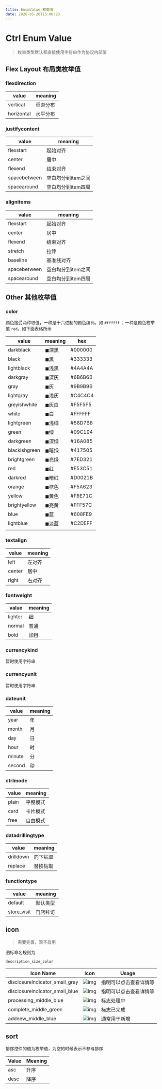 ```yaml
---
title: EnumValue 枚举值
date: 2020-05-20T15:06:23
---
```


# Ctrl Enum Value

> 枚举类型默认都直接使用字符串作为协议内部值

## Flex Layout 布局类枚举值

### flexdirection

|value|meaning|
|---|---|
|vertical|垂直分布|
|horizontal|水平分布|

### justifycontent

|value|meaning|
|---|---|
|flexstart|起始对齐|
|center|居中|
|flexend|结束对齐|
|spacebetween|空白均分到item之间|
|spacearound|空白均分到item四周|

### alignitems

|value|meaning|
|---|---|
|flexstart|起始对齐|
|center|居中|
|flexend|结束对齐|
|stretch|拉伸|
|baseline|基准线对齐|
|spacebetween|空白均分到item之间|
|spacearound|空白均分到item四周|

## Other 其他枚举值

### color

颜色接受两种取值，一种是十六进制的颜色编码，如 `#ffffff` ；一种是颜色枚举值 `red`，如下面表格所示

|value|meaning|hex|
|---|---|---|
|darkblack|<font>◼︎</font>深黑|#000000|
|black|<font>◼︎</font>黑|#333333|
|lightblack|<font>◼︎</font>浅黑|#4A4A4A|
|darkgray|<font>◼︎</font>深灰|#6B6B6B|
|gray|<font>◼︎</font>灰|#9B9B9B|
|lightgray|<font>◼︎</font>浅灰|#C4C4C4|
|greyishwhite|<font>◼︎</font>灰白|#F5F5F5|
|white|<font>◼︎</font>白|#FFFFFF|
|lightgreen|<font>◼︎</font>浅绿|#58D7B8|
|green|<font>◼︎</font>绿|#09C194|
|darkgreen|<font>◼︎</font>深绿|#16A085|
|blackishgreen|<font>◼︎</font>暗绿|#417505|
|brightgreen|<font>◼︎</font>亮绿|#7ED321|
|red|<font>◼︎</font>红|#E53C51|
|darkred|<font>◼︎</font>暗红|#D0021B|
|orange|<font>◼︎</font>桔色|#F5A623|
|yellow|<font>◼︎</font>黄色|#F8E71C|
|brightyellow|<font>◼︎</font>亮黄|#FFF57C|
|blue|<font>◼︎</font>蓝|#608FE9|
|lightblue|<font>◼︎</font>淡蓝|#C2DEFF|
||||

### textalign

|value|meaning|
|---|---|
|left|左对齐|
|center|居中|
|right|右对齐|

### fontweight

|value|meaning|
|---|---|
|lighter|细|
|normal|普通|
|bold|加粗|

### currencykind

暂时使用字符串

### currencyunit

暂时使用字符串

### dateunit

|value|meaning|
|---|---|
|year|年|
|month|月|
|day|日|
|hour|时|
|minute|分|
|second|秒|

### ctrlmode

|value|meaning|
|---|---|
|plain|平整模式|
|card|卡片模式|
|free|自由模式|

### datadrillingtype

|value|meaning|
|---|---|
|drilldown|向下钻取|
|replace|替换钻取|

### functiontype

|value|meaning|
|---|---|
|default|默认类型|
|store\_visit|门店拜访|

## icon

> 需要完善，暂不启用

图标命名规则为

`description_size_color`

|Icon Name|Icon|Usage|
|---|:---:|---|
|disclosureIndicator\_small\_gray|![img](http://apaas.wxchina.com:8881/wp-content/uploads/icon1.png)|指明可以点击查看详情等|
|disclosureIndicator\_small\_blue|![img](http://apaas.wxchina.com:8881/wp-content/uploads/icon2.png)|指明可以点击查看详情等|
|processing\_middle\_blue|![img](http://apaas.wxchina.com:8881/wp-content/uploads/icon3.png)|标志处理中|
|complete\_middle\_green|![img](http://apaas.wxchina.com:8881/wp-content/uploads/icon4.png)|标志已完成|
|addnew\_middle\_blue|![img](http://apaas.wxchina.com:8881/wp-content/uploads/icon5.png)|通常用于新增|

## sort

排序控件的值为枚举值，为空的时候表示不参与排序

|Value|Meaning|
|---|---|
|asc|升序|
|desc|降序|